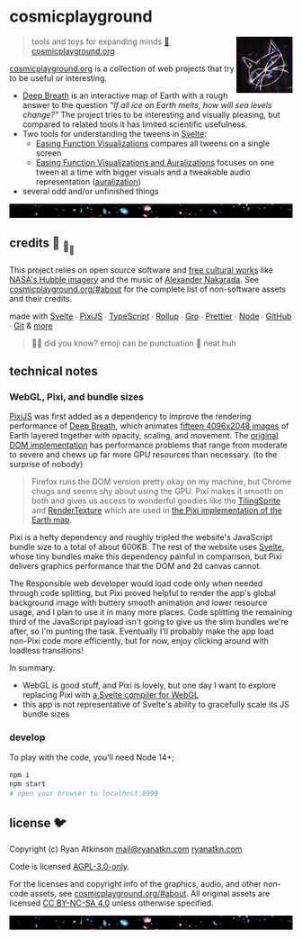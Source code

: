 # cosmicplayground

[<img src="/src/assets/characters/cosmic-kitty.jpg" align="right" width="100">](https://www.cosmicplayground.org)

> tools and toys for expanding minds
> [:milky_way: cosmicplayground.org](https://www.cosmicplayground.org)

[cosmicplayground.org](https://www.cosmicplayground.org)
is a collection of web projects that try to be useful or interesting.

- [Deep Breath](https://www.cosmicplayground.org/#deep-breath)
  is an interactive map of Earth with a rough answer to the question
  _"If all ice on Earth melts, how will sea levels change?"_
  The project tries to be interesting and visually pleasing,
  but compared to related tools it has limited scientific usefulness.
- Two tools for understanding the tweens in [Svelte](https://github.com/sveltejs/svelte):
  - [Easing Function Visualizations](https://www.cosmicplayground.org/#easings-1)
    compares all tweens on a single screen
  - [Easing Function Visualizations and Auralizations](https://www.cosmicplayground.org/#easings-2)
    focuses on one tween at a time with bigger visuals and a tweakable audio representation
    ([auralization](https://en.wikipedia.org/wiki/Auralization))
- several odd and/or unfinished things

[![galaxies](/src/assets/space/galaxies-banner.jpg)](/src/assets/space/galaxies.jpg)

## credits :turtle: <sub>:turtle:</sub><sub><sub>:turtle:</sub></sub>

This project relies on open source software and
[free cultural works](https://creativecommons.org/share-your-work/public-domain/freeworks/)
like [NASA's Hubble imagery](https://www.spacetelescope.org)
and the music of [Alexander Nakarada](https://www.serpentsoundstudios.com).
See [cosmicplayground.org/#about](https://www.cosmicplayground.org/#about)
for the complete list of non-software assets and their credits.

made with [Svelte](https://github.com/sveltejs/svelte) ∙
[PixiJS](https://github.com/pixijs/pixi.js) ∙
[TypeScript](https://github.com/microsoft/TypeScript) ∙
[Rollup](https://github.com/rollup/rollup) ∙
[Gro](https://github.com/feltcoop/gro) ∙
[Prettier](https://github.com/prettier/prettier) ∙
[Node](https://nodejs.org) ∙
[GitHub](https://github.com) ∙ [Git](https://git-scm.com/) & [more](package.json)

> :rainbow::sparkles: did you know? emoji can be punctuation :snail: neat huh

## technical notes

### WebGL, Pixi, and bundle sizes

[PixiJS](https://github.com/pixijs/pixi.js) was first added as a dependency to improve
the rendering performance of [Deep Breath](https://www.cosmicplayground.org/#deep-breath),
which animates [fifteen 4096x2048 images](/src/assets/earth/) of Earth
layered together with opacity, scaling, and movement.
The [original DOM implementation](/src/portals/deep-breath/EarthViewerDom.svelte)
has performance problems that range from moderate to severe
and chews up far more GPU resources than necessary. (to the surprise of nobody)

> Firefox runs the DOM version pretty okay on my machine,
> but Chrome chugs and seems shy about using the GPU.
> Pixi makes it smooth on both and gives us access to wonderful goodies like the
> [TilingSprite](http://pixijs.download/release/docs/PIXI.TilingSprite.html)
> and [RenderTexture](http://pixijs.download/release/docs/PIXI.RenderTexture.html)
> which are used in
> [the Pixi implementation of the Earth map](/src/portals/deep-breath/EarthViewerPixi.svelte).

Pixi is a hefty dependency and roughly tripled the website's JavaScript bundle size
to a total of about 600KB.
The rest of the website uses [Svelte](https://svelte.dev),
whose tiny bundles make this dependency painful in comparison,
but Pixi delivers graphics performance that the DOM and 2d canvas cannot.

The Responsible web developer would load code only when needed through code splitting,
but Pixi proved helpful to render the app's global background image
with buttery smooth animation and lower resource usage,
and I plan to use it in many more places.
Code splitting the remaining third of the JavaScript payload
isn't going to give us the slim bundles we're after, so I'm punting the task.
Eventually I'll probably make the app load non-Pixi code more efficiently,
but for now, enjoy clicking around with loadless transitions!

In summary:

- WebGL is good stuff, and Pixi is lovely, but one day I want to explore replacing Pixi
  with [a Svelte compiler for WebGL](https://github.com/sveltejs/gl)
- this app is not representative of Svelte's ability to gracefully scale its JS bundle sizes

### develop

To play with the code, you'll need Node 14+;

```bash
npm i
npm start
# open your browser to localhost:8999
```

## license :bird:

Copyright (c) Ryan Atkinson <mail@ryanatkn.com>
[ryanatkn.com](https://www.ryanatkn.com)

Code is licensed [AGPL-3.0-only](LICENSE).

For the licenses and copyright info of the
graphics, audio, and other non-code assets,
see [cosmicplayground.org/#about](https://www.cosmicplayground.org/#about).
All original assets are licensed
[CC BY-NC-SA 4.0](https://creativecommons.org/licenses/by-nc-sa/4.0/)
unless otherwise specified.

[![galaxies](/src/assets/space/galaxies-banner.jpg)](/src/assets/space/galaxies.jpg)

